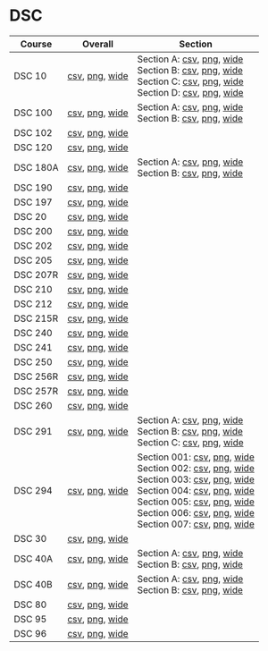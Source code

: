 # DSC

| Course | Overall | Section |
| ------ | ------- | ------- |
| DSC 10 | [csv](https://github.com/UCSD-Historical-Enrollment-Data/2023Fall/blob/main/overall/DSC%2010.csv), [png](https://raw.githubusercontent.com/UCSD-Historical-Enrollment-Data/2023Fall/main/plot_overall/DSC%2010.png), [wide](https://raw.githubusercontent.com/UCSD-Historical-Enrollment-Data/2023Fall/main/plot_overall_wide/DSC%2010.png) | Section A: [csv](https://github.com/UCSD-Historical-Enrollment-Data/2023Fall/blob/main/section/DSC%2010_A.csv), [png](https://raw.githubusercontent.com/UCSD-Historical-Enrollment-Data/2023Fall/main/plot_section/DSC%2010_A.png), [wide](https://raw.githubusercontent.com/UCSD-Historical-Enrollment-Data/2023Fall/main/plot_section_wide/DSC%2010_A.png)<br>Section B: [csv](https://github.com/UCSD-Historical-Enrollment-Data/2023Fall/blob/main/section/DSC%2010_B.csv), [png](https://raw.githubusercontent.com/UCSD-Historical-Enrollment-Data/2023Fall/main/plot_section/DSC%2010_B.png), [wide](https://raw.githubusercontent.com/UCSD-Historical-Enrollment-Data/2023Fall/main/plot_section_wide/DSC%2010_B.png)<br>Section C: [csv](https://github.com/UCSD-Historical-Enrollment-Data/2023Fall/blob/main/section/DSC%2010_C.csv), [png](https://raw.githubusercontent.com/UCSD-Historical-Enrollment-Data/2023Fall/main/plot_section/DSC%2010_C.png), [wide](https://raw.githubusercontent.com/UCSD-Historical-Enrollment-Data/2023Fall/main/plot_section_wide/DSC%2010_C.png)<br>Section D: [csv](https://github.com/UCSD-Historical-Enrollment-Data/2023Fall/blob/main/section/DSC%2010_D.csv), [png](https://raw.githubusercontent.com/UCSD-Historical-Enrollment-Data/2023Fall/main/plot_section/DSC%2010_D.png), [wide](https://raw.githubusercontent.com/UCSD-Historical-Enrollment-Data/2023Fall/main/plot_section_wide/DSC%2010_D.png) |
| DSC 100 | [csv](https://github.com/UCSD-Historical-Enrollment-Data/2023Fall/blob/main/overall/DSC%20100.csv), [png](https://raw.githubusercontent.com/UCSD-Historical-Enrollment-Data/2023Fall/main/plot_overall/DSC%20100.png), [wide](https://raw.githubusercontent.com/UCSD-Historical-Enrollment-Data/2023Fall/main/plot_overall_wide/DSC%20100.png) | Section A: [csv](https://github.com/UCSD-Historical-Enrollment-Data/2023Fall/blob/main/section/DSC%20100_A.csv), [png](https://raw.githubusercontent.com/UCSD-Historical-Enrollment-Data/2023Fall/main/plot_section/DSC%20100_A.png), [wide](https://raw.githubusercontent.com/UCSD-Historical-Enrollment-Data/2023Fall/main/plot_section_wide/DSC%20100_A.png)<br>Section B: [csv](https://github.com/UCSD-Historical-Enrollment-Data/2023Fall/blob/main/section/DSC%20100_B.csv), [png](https://raw.githubusercontent.com/UCSD-Historical-Enrollment-Data/2023Fall/main/plot_section/DSC%20100_B.png), [wide](https://raw.githubusercontent.com/UCSD-Historical-Enrollment-Data/2023Fall/main/plot_section_wide/DSC%20100_B.png) |
| DSC 102 | [csv](https://github.com/UCSD-Historical-Enrollment-Data/2023Fall/blob/main/overall/DSC%20102.csv), [png](https://raw.githubusercontent.com/UCSD-Historical-Enrollment-Data/2023Fall/main/plot_overall/DSC%20102.png), [wide](https://raw.githubusercontent.com/UCSD-Historical-Enrollment-Data/2023Fall/main/plot_overall_wide/DSC%20102.png) |  |
| DSC 120 | [csv](https://github.com/UCSD-Historical-Enrollment-Data/2023Fall/blob/main/overall/DSC%20120.csv), [png](https://raw.githubusercontent.com/UCSD-Historical-Enrollment-Data/2023Fall/main/plot_overall/DSC%20120.png), [wide](https://raw.githubusercontent.com/UCSD-Historical-Enrollment-Data/2023Fall/main/plot_overall_wide/DSC%20120.png) |  |
| DSC 180A | [csv](https://github.com/UCSD-Historical-Enrollment-Data/2023Fall/blob/main/overall/DSC%20180A.csv), [png](https://raw.githubusercontent.com/UCSD-Historical-Enrollment-Data/2023Fall/main/plot_overall/DSC%20180A.png), [wide](https://raw.githubusercontent.com/UCSD-Historical-Enrollment-Data/2023Fall/main/plot_overall_wide/DSC%20180A.png) | Section A: [csv](https://github.com/UCSD-Historical-Enrollment-Data/2023Fall/blob/main/section/DSC%20180A_A.csv), [png](https://raw.githubusercontent.com/UCSD-Historical-Enrollment-Data/2023Fall/main/plot_section/DSC%20180A_A.png), [wide](https://raw.githubusercontent.com/UCSD-Historical-Enrollment-Data/2023Fall/main/plot_section_wide/DSC%20180A_A.png)<br>Section B: [csv](https://github.com/UCSD-Historical-Enrollment-Data/2023Fall/blob/main/section/DSC%20180A_B.csv), [png](https://raw.githubusercontent.com/UCSD-Historical-Enrollment-Data/2023Fall/main/plot_section/DSC%20180A_B.png), [wide](https://raw.githubusercontent.com/UCSD-Historical-Enrollment-Data/2023Fall/main/plot_section_wide/DSC%20180A_B.png) |
| DSC 190 | [csv](https://github.com/UCSD-Historical-Enrollment-Data/2023Fall/blob/main/overall/DSC%20190.csv), [png](https://raw.githubusercontent.com/UCSD-Historical-Enrollment-Data/2023Fall/main/plot_overall/DSC%20190.png), [wide](https://raw.githubusercontent.com/UCSD-Historical-Enrollment-Data/2023Fall/main/plot_overall_wide/DSC%20190.png) |  |
| DSC 197 | [csv](https://github.com/UCSD-Historical-Enrollment-Data/2023Fall/blob/main/overall/DSC%20197.csv), [png](https://raw.githubusercontent.com/UCSD-Historical-Enrollment-Data/2023Fall/main/plot_overall/DSC%20197.png), [wide](https://raw.githubusercontent.com/UCSD-Historical-Enrollment-Data/2023Fall/main/plot_overall_wide/DSC%20197.png) |  |
| DSC 20 | [csv](https://github.com/UCSD-Historical-Enrollment-Data/2023Fall/blob/main/overall/DSC%2020.csv), [png](https://raw.githubusercontent.com/UCSD-Historical-Enrollment-Data/2023Fall/main/plot_overall/DSC%2020.png), [wide](https://raw.githubusercontent.com/UCSD-Historical-Enrollment-Data/2023Fall/main/plot_overall_wide/DSC%2020.png) |  |
| DSC 200 | [csv](https://github.com/UCSD-Historical-Enrollment-Data/2023Fall/blob/main/overall/DSC%20200.csv), [png](https://raw.githubusercontent.com/UCSD-Historical-Enrollment-Data/2023Fall/main/plot_overall/DSC%20200.png), [wide](https://raw.githubusercontent.com/UCSD-Historical-Enrollment-Data/2023Fall/main/plot_overall_wide/DSC%20200.png) |  |
| DSC 202 | [csv](https://github.com/UCSD-Historical-Enrollment-Data/2023Fall/blob/main/overall/DSC%20202.csv), [png](https://raw.githubusercontent.com/UCSD-Historical-Enrollment-Data/2023Fall/main/plot_overall/DSC%20202.png), [wide](https://raw.githubusercontent.com/UCSD-Historical-Enrollment-Data/2023Fall/main/plot_overall_wide/DSC%20202.png) |  |
| DSC 205 | [csv](https://github.com/UCSD-Historical-Enrollment-Data/2023Fall/blob/main/overall/DSC%20205.csv), [png](https://raw.githubusercontent.com/UCSD-Historical-Enrollment-Data/2023Fall/main/plot_overall/DSC%20205.png), [wide](https://raw.githubusercontent.com/UCSD-Historical-Enrollment-Data/2023Fall/main/plot_overall_wide/DSC%20205.png) |  |
| DSC 207R | [csv](https://github.com/UCSD-Historical-Enrollment-Data/2023Fall/blob/main/overall/DSC%20207R.csv), [png](https://raw.githubusercontent.com/UCSD-Historical-Enrollment-Data/2023Fall/main/plot_overall/DSC%20207R.png), [wide](https://raw.githubusercontent.com/UCSD-Historical-Enrollment-Data/2023Fall/main/plot_overall_wide/DSC%20207R.png) |  |
| DSC 210 | [csv](https://github.com/UCSD-Historical-Enrollment-Data/2023Fall/blob/main/overall/DSC%20210.csv), [png](https://raw.githubusercontent.com/UCSD-Historical-Enrollment-Data/2023Fall/main/plot_overall/DSC%20210.png), [wide](https://raw.githubusercontent.com/UCSD-Historical-Enrollment-Data/2023Fall/main/plot_overall_wide/DSC%20210.png) |  |
| DSC 212 | [csv](https://github.com/UCSD-Historical-Enrollment-Data/2023Fall/blob/main/overall/DSC%20212.csv), [png](https://raw.githubusercontent.com/UCSD-Historical-Enrollment-Data/2023Fall/main/plot_overall/DSC%20212.png), [wide](https://raw.githubusercontent.com/UCSD-Historical-Enrollment-Data/2023Fall/main/plot_overall_wide/DSC%20212.png) |  |
| DSC 215R | [csv](https://github.com/UCSD-Historical-Enrollment-Data/2023Fall/blob/main/overall/DSC%20215R.csv), [png](https://raw.githubusercontent.com/UCSD-Historical-Enrollment-Data/2023Fall/main/plot_overall/DSC%20215R.png), [wide](https://raw.githubusercontent.com/UCSD-Historical-Enrollment-Data/2023Fall/main/plot_overall_wide/DSC%20215R.png) |  |
| DSC 240 | [csv](https://github.com/UCSD-Historical-Enrollment-Data/2023Fall/blob/main/overall/DSC%20240.csv), [png](https://raw.githubusercontent.com/UCSD-Historical-Enrollment-Data/2023Fall/main/plot_overall/DSC%20240.png), [wide](https://raw.githubusercontent.com/UCSD-Historical-Enrollment-Data/2023Fall/main/plot_overall_wide/DSC%20240.png) |  |
| DSC 241 | [csv](https://github.com/UCSD-Historical-Enrollment-Data/2023Fall/blob/main/overall/DSC%20241.csv), [png](https://raw.githubusercontent.com/UCSD-Historical-Enrollment-Data/2023Fall/main/plot_overall/DSC%20241.png), [wide](https://raw.githubusercontent.com/UCSD-Historical-Enrollment-Data/2023Fall/main/plot_overall_wide/DSC%20241.png) |  |
| DSC 250 | [csv](https://github.com/UCSD-Historical-Enrollment-Data/2023Fall/blob/main/overall/DSC%20250.csv), [png](https://raw.githubusercontent.com/UCSD-Historical-Enrollment-Data/2023Fall/main/plot_overall/DSC%20250.png), [wide](https://raw.githubusercontent.com/UCSD-Historical-Enrollment-Data/2023Fall/main/plot_overall_wide/DSC%20250.png) |  |
| DSC 256R | [csv](https://github.com/UCSD-Historical-Enrollment-Data/2023Fall/blob/main/overall/DSC%20256R.csv), [png](https://raw.githubusercontent.com/UCSD-Historical-Enrollment-Data/2023Fall/main/plot_overall/DSC%20256R.png), [wide](https://raw.githubusercontent.com/UCSD-Historical-Enrollment-Data/2023Fall/main/plot_overall_wide/DSC%20256R.png) |  |
| DSC 257R | [csv](https://github.com/UCSD-Historical-Enrollment-Data/2023Fall/blob/main/overall/DSC%20257R.csv), [png](https://raw.githubusercontent.com/UCSD-Historical-Enrollment-Data/2023Fall/main/plot_overall/DSC%20257R.png), [wide](https://raw.githubusercontent.com/UCSD-Historical-Enrollment-Data/2023Fall/main/plot_overall_wide/DSC%20257R.png) |  |
| DSC 260 | [csv](https://github.com/UCSD-Historical-Enrollment-Data/2023Fall/blob/main/overall/DSC%20260.csv), [png](https://raw.githubusercontent.com/UCSD-Historical-Enrollment-Data/2023Fall/main/plot_overall/DSC%20260.png), [wide](https://raw.githubusercontent.com/UCSD-Historical-Enrollment-Data/2023Fall/main/plot_overall_wide/DSC%20260.png) |  |
| DSC 291 | [csv](https://github.com/UCSD-Historical-Enrollment-Data/2023Fall/blob/main/overall/DSC%20291.csv), [png](https://raw.githubusercontent.com/UCSD-Historical-Enrollment-Data/2023Fall/main/plot_overall/DSC%20291.png), [wide](https://raw.githubusercontent.com/UCSD-Historical-Enrollment-Data/2023Fall/main/plot_overall_wide/DSC%20291.png) | Section A: [csv](https://github.com/UCSD-Historical-Enrollment-Data/2023Fall/blob/main/section/DSC%20291_A.csv), [png](https://raw.githubusercontent.com/UCSD-Historical-Enrollment-Data/2023Fall/main/plot_section/DSC%20291_A.png), [wide](https://raw.githubusercontent.com/UCSD-Historical-Enrollment-Data/2023Fall/main/plot_section_wide/DSC%20291_A.png)<br>Section B: [csv](https://github.com/UCSD-Historical-Enrollment-Data/2023Fall/blob/main/section/DSC%20291_B.csv), [png](https://raw.githubusercontent.com/UCSD-Historical-Enrollment-Data/2023Fall/main/plot_section/DSC%20291_B.png), [wide](https://raw.githubusercontent.com/UCSD-Historical-Enrollment-Data/2023Fall/main/plot_section_wide/DSC%20291_B.png)<br>Section C: [csv](https://github.com/UCSD-Historical-Enrollment-Data/2023Fall/blob/main/section/DSC%20291_C.csv), [png](https://raw.githubusercontent.com/UCSD-Historical-Enrollment-Data/2023Fall/main/plot_section/DSC%20291_C.png), [wide](https://raw.githubusercontent.com/UCSD-Historical-Enrollment-Data/2023Fall/main/plot_section_wide/DSC%20291_C.png) |
| DSC 294 | [csv](https://github.com/UCSD-Historical-Enrollment-Data/2023Fall/blob/main/overall/DSC%20294.csv), [png](https://raw.githubusercontent.com/UCSD-Historical-Enrollment-Data/2023Fall/main/plot_overall/DSC%20294.png), [wide](https://raw.githubusercontent.com/UCSD-Historical-Enrollment-Data/2023Fall/main/plot_overall_wide/DSC%20294.png) | Section 001: [csv](https://github.com/UCSD-Historical-Enrollment-Data/2023Fall/blob/main/section/DSC%20294_001.csv), [png](https://raw.githubusercontent.com/UCSD-Historical-Enrollment-Data/2023Fall/main/plot_section/DSC%20294_001.png), [wide](https://raw.githubusercontent.com/UCSD-Historical-Enrollment-Data/2023Fall/main/plot_section_wide/DSC%20294_001.png)<br>Section 002: [csv](https://github.com/UCSD-Historical-Enrollment-Data/2023Fall/blob/main/section/DSC%20294_002.csv), [png](https://raw.githubusercontent.com/UCSD-Historical-Enrollment-Data/2023Fall/main/plot_section/DSC%20294_002.png), [wide](https://raw.githubusercontent.com/UCSD-Historical-Enrollment-Data/2023Fall/main/plot_section_wide/DSC%20294_002.png)<br>Section 003: [csv](https://github.com/UCSD-Historical-Enrollment-Data/2023Fall/blob/main/section/DSC%20294_003.csv), [png](https://raw.githubusercontent.com/UCSD-Historical-Enrollment-Data/2023Fall/main/plot_section/DSC%20294_003.png), [wide](https://raw.githubusercontent.com/UCSD-Historical-Enrollment-Data/2023Fall/main/plot_section_wide/DSC%20294_003.png)<br>Section 004: [csv](https://github.com/UCSD-Historical-Enrollment-Data/2023Fall/blob/main/section/DSC%20294_004.csv), [png](https://raw.githubusercontent.com/UCSD-Historical-Enrollment-Data/2023Fall/main/plot_section/DSC%20294_004.png), [wide](https://raw.githubusercontent.com/UCSD-Historical-Enrollment-Data/2023Fall/main/plot_section_wide/DSC%20294_004.png)<br>Section 005: [csv](https://github.com/UCSD-Historical-Enrollment-Data/2023Fall/blob/main/section/DSC%20294_005.csv), [png](https://raw.githubusercontent.com/UCSD-Historical-Enrollment-Data/2023Fall/main/plot_section/DSC%20294_005.png), [wide](https://raw.githubusercontent.com/UCSD-Historical-Enrollment-Data/2023Fall/main/plot_section_wide/DSC%20294_005.png)<br>Section 006: [csv](https://github.com/UCSD-Historical-Enrollment-Data/2023Fall/blob/main/section/DSC%20294_006.csv), [png](https://raw.githubusercontent.com/UCSD-Historical-Enrollment-Data/2023Fall/main/plot_section/DSC%20294_006.png), [wide](https://raw.githubusercontent.com/UCSD-Historical-Enrollment-Data/2023Fall/main/plot_section_wide/DSC%20294_006.png)<br>Section 007: [csv](https://github.com/UCSD-Historical-Enrollment-Data/2023Fall/blob/main/section/DSC%20294_007.csv), [png](https://raw.githubusercontent.com/UCSD-Historical-Enrollment-Data/2023Fall/main/plot_section/DSC%20294_007.png), [wide](https://raw.githubusercontent.com/UCSD-Historical-Enrollment-Data/2023Fall/main/plot_section_wide/DSC%20294_007.png) |
| DSC 30 | [csv](https://github.com/UCSD-Historical-Enrollment-Data/2023Fall/blob/main/overall/DSC%2030.csv), [png](https://raw.githubusercontent.com/UCSD-Historical-Enrollment-Data/2023Fall/main/plot_overall/DSC%2030.png), [wide](https://raw.githubusercontent.com/UCSD-Historical-Enrollment-Data/2023Fall/main/plot_overall_wide/DSC%2030.png) |  |
| DSC 40A | [csv](https://github.com/UCSD-Historical-Enrollment-Data/2023Fall/blob/main/overall/DSC%2040A.csv), [png](https://raw.githubusercontent.com/UCSD-Historical-Enrollment-Data/2023Fall/main/plot_overall/DSC%2040A.png), [wide](https://raw.githubusercontent.com/UCSD-Historical-Enrollment-Data/2023Fall/main/plot_overall_wide/DSC%2040A.png) | Section A: [csv](https://github.com/UCSD-Historical-Enrollment-Data/2023Fall/blob/main/section/DSC%2040A_A.csv), [png](https://raw.githubusercontent.com/UCSD-Historical-Enrollment-Data/2023Fall/main/plot_section/DSC%2040A_A.png), [wide](https://raw.githubusercontent.com/UCSD-Historical-Enrollment-Data/2023Fall/main/plot_section_wide/DSC%2040A_A.png)<br>Section B: [csv](https://github.com/UCSD-Historical-Enrollment-Data/2023Fall/blob/main/section/DSC%2040A_B.csv), [png](https://raw.githubusercontent.com/UCSD-Historical-Enrollment-Data/2023Fall/main/plot_section/DSC%2040A_B.png), [wide](https://raw.githubusercontent.com/UCSD-Historical-Enrollment-Data/2023Fall/main/plot_section_wide/DSC%2040A_B.png) |
| DSC 40B | [csv](https://github.com/UCSD-Historical-Enrollment-Data/2023Fall/blob/main/overall/DSC%2040B.csv), [png](https://raw.githubusercontent.com/UCSD-Historical-Enrollment-Data/2023Fall/main/plot_overall/DSC%2040B.png), [wide](https://raw.githubusercontent.com/UCSD-Historical-Enrollment-Data/2023Fall/main/plot_overall_wide/DSC%2040B.png) | Section A: [csv](https://github.com/UCSD-Historical-Enrollment-Data/2023Fall/blob/main/section/DSC%2040B_A.csv), [png](https://raw.githubusercontent.com/UCSD-Historical-Enrollment-Data/2023Fall/main/plot_section/DSC%2040B_A.png), [wide](https://raw.githubusercontent.com/UCSD-Historical-Enrollment-Data/2023Fall/main/plot_section_wide/DSC%2040B_A.png)<br>Section B: [csv](https://github.com/UCSD-Historical-Enrollment-Data/2023Fall/blob/main/section/DSC%2040B_B.csv), [png](https://raw.githubusercontent.com/UCSD-Historical-Enrollment-Data/2023Fall/main/plot_section/DSC%2040B_B.png), [wide](https://raw.githubusercontent.com/UCSD-Historical-Enrollment-Data/2023Fall/main/plot_section_wide/DSC%2040B_B.png) |
| DSC 80 | [csv](https://github.com/UCSD-Historical-Enrollment-Data/2023Fall/blob/main/overall/DSC%2080.csv), [png](https://raw.githubusercontent.com/UCSD-Historical-Enrollment-Data/2023Fall/main/plot_overall/DSC%2080.png), [wide](https://raw.githubusercontent.com/UCSD-Historical-Enrollment-Data/2023Fall/main/plot_overall_wide/DSC%2080.png) |  |
| DSC 95 | [csv](https://github.com/UCSD-Historical-Enrollment-Data/2023Fall/blob/main/overall/DSC%2095.csv), [png](https://raw.githubusercontent.com/UCSD-Historical-Enrollment-Data/2023Fall/main/plot_overall/DSC%2095.png), [wide](https://raw.githubusercontent.com/UCSD-Historical-Enrollment-Data/2023Fall/main/plot_overall_wide/DSC%2095.png) |  |
| DSC 96 | [csv](https://github.com/UCSD-Historical-Enrollment-Data/2023Fall/blob/main/overall/DSC%2096.csv), [png](https://raw.githubusercontent.com/UCSD-Historical-Enrollment-Data/2023Fall/main/plot_overall/DSC%2096.png), [wide](https://raw.githubusercontent.com/UCSD-Historical-Enrollment-Data/2023Fall/main/plot_overall_wide/DSC%2096.png) |  |
